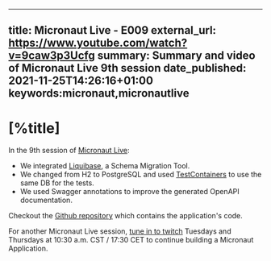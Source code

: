 ---
title: Micronaut Live - E009
external_url: https://www.youtube.com/watch?v=9caw3p3Ucfg
summary: Summary and video of Micronaut Live 9th session
date_published: 2021-11-25T14:26:16+01:00
keywords:micronaut,micronautlive
------

# [%title]

In the 9th session of [Micronaut Live](https://sergiodelamo.com/blog/micronaut-live-introduction.html):

- We integrated [Liquibase](https://www.liquibase.com/), a Schema Migration Tool.
- We changed from H2 to PostgreSQL and used [TestContainers](https://www.testcontainers.org/) to use the same DB for the tests.
- We used Swagger annotations to improve the generated OpenAPI documentation. 

Checkout the [Github repository](https://github.com/micronaut-advocacy/micronaut-live-newsletter/) which contains the application's code.

For another Micronaut Live session, [tune in to twitch](https://twitch.tv/micronautfw) Tuesdays and Thursdays at 10:30 a.m. CST / 17:30 CET to continue building a Micronaut Application.